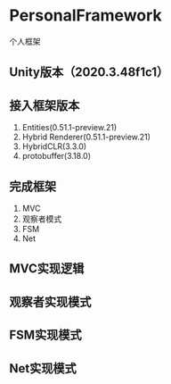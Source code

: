 # PersonalFramework
个人框架

## Unity版本（2020.3.48f1c1）

## 接入框架版本
1. Entities(0.51.1-preview.21)
2. Hybrid Renderer(0.51.1-preview.21)
3. HybridCLR(3.3.0)
4. protobuffer(3.18.0)

## 完成框架
1. MVC
2. 观察者模式
3. FSM
4. Net

## MVC实现逻辑
## 观察者实现模式
## FSM实现模式
## Net实现模式
